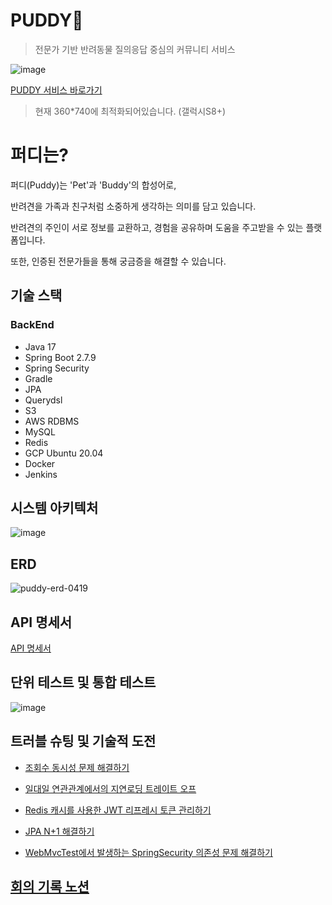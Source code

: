 # PUDDY💙

> 전문가 기반 반려동물 질의응답 중심의 커뮤니티 서비스

![image](https://user-images.githubusercontent.com/93868431/232716519-3f43848d-1f78-4c6d-a429-a759300fa31b.png)

[PUDDY 서비스 바로가기](http://puddy.shop/) <br/>
> 현재 360*740에 최적화되어있습니다. (갤럭시S8+)

# 퍼디는?

퍼디(Puddy)는 'Pet'과 'Buddy'의 합성어로,

반려견을 가족과 친구처럼 소중하게 생각하는 의미를 담고 있습니다.

반려견의 주인이 서로 정보를 교환하고, 경험을 공유하며 도움을 주고받을 수 있는 플랫폼입니다. 

또한, 인증된 전문가들을 통해 궁금증을 해결할 수 있습니다.

## 기술 스택

### BackEnd

- Java 17
- Spring Boot 2.7.9
- Spring Security
- Gradle
- JPA
- Querydsl
- S3
- AWS RDBMS
- MySQL
- Redis
- GCP Ubuntu 20.04
- Docker
- Jenkins

## 시스템 아키텍처

![image](https://user-images.githubusercontent.com/93868431/230275264-20f15fc0-3b38-47d5-8577-eb8645e37571.png)

## ERD

![puddy-erd-0419](https://user-images.githubusercontent.com/93868431/232953874-7f95fe60-1899-4058-a109-e02b2a98fb54.png)

## API 명세서

[API 명세서](https://documenter.getpostman.com/view/23164315/2s93RMVFEm#22ba6470-2481-40e0-a70f-dbf2b4361306)

## 단위 테스트 및 통합 테스트

![image](https://user-images.githubusercontent.com/93868431/234045897-7dfadc33-c6a7-41e5-a9d8-6fcdf492186d.png)

## 트러블 슈팅 및 기술적 도전

- [조회수 동시성 문제 해결하기](https://waveofymymind.tistory.com/108)

- [일대일 연관관계에서의 지연로딩 트레이트 오프](https://waveofymymind.tistory.com/112)

- [Redis 캐시를 사용한 JWT 리프레시 토큰 관리하기](https://waveofymymind.tistory.com/113)

- [JPA N+1 해결하기](https://waveofymymind.tistory.com/114)

- [WebMvcTest에서 발생하는 SpringSecurity 의존성 문제 해결하기](https://waveofymymind.tistory.com/117)

## [회의 기록 노션](https://puddy.notion.site/PUDDY-cbab6d6425cd4103b9461eff301ca7e5)

